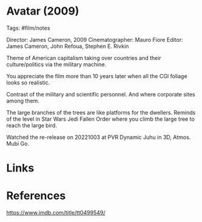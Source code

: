 # Avatar (2009)
Tags: #film/notes 

Director: James Cameron, 2009
Cinematographer: Mauro Fiore
Editor: James Cameron, John Refoua, Stephen E. Rivkin 

Theme of American capitalism taking over countries and their culture/politics via the military machine.

You appreciate the film more than 10 years later when all the CGI foliage looks so realistic.

Contrast of the military and scientific personnel. And where corporate sites among them.

The large branches of the trees are like platforms for the dwellers. Reminds of the level in Star Wars Jedi Fallen Order where you climb the large tree to reach the large bird.

Watched the re-release on 20221003 at PVR Dynamic Juhu in 3D, Atmos. Mubi Go.

# Links

# References
https://www.imdb.com/title/tt0499549/